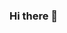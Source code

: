 ### Hi there 👋


<!-- 物联网工程（IoT engineering）大二在读。 


<!--Hello！I'm leeloonki, a Internet of Things sophomore.


<!--- :books: I’m currently studying on Luoyang(Henan).

<!--- :computer: I’m currently learning C++, Data Sructure, UE4...

- 📫 Mail address: [leeloonki9527@gmail.com](mailto:leeloonki9527@gmail.com)

- 🏠 Blog: [leeloonki's Blog](https://amireux.top/)



- ⚡ Future plans: To become a Computer graduate student.

![小怪兽](https://github.com/leeloonki/leeloonki/blob/master/GIF/GIF.gif)
